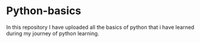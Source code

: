 # Python-basics
In this repository I have uploaded all the basics of python that i have learned during my journey of python learning.
